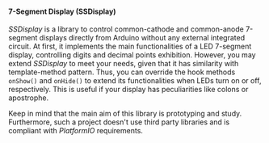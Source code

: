 #### 7-Segment Display (SSDisplay)

*SSDisplay* is a library to control common-cathode and common-anode 7-segment displays directly from Arduino without any external integrated circuit. At first, it implements the main functionalities of a LED 7-segment display, controlling digits and decimal points exhibition. However, you may extend *SSDisplay* to meet your needs, given that it has similarity with template-method pattern. Thus, you can override the hook methods `onShow()` and `onHide()` to extend its functionalities when LEDs turn on or off, respectively. This is useful if your display has peculiarities like colons or apostrophe.

Keep in mind that the main aim of this library is prototyping and study. Furthermore, such a project doesn't use third party libraries and is compliant with *PlatformIO* requirements.